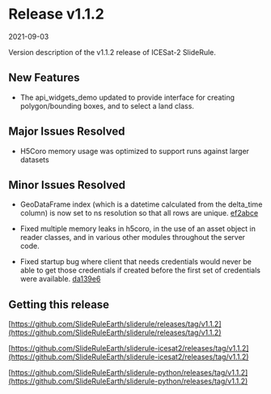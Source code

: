 # Release v1.1.2

2021-09-03

Version description of the v1.1.2 release of ICESat-2 SlideRule.

## New Features

* The api_widgets_demo updated to provide interface for creating polygon/bounding boxes, and to select a land class.

## Major Issues Resolved

* H5Coro memory usage was optimized to support runs against larger datasets

## Minor Issues Resolved

* GeoDataFrame index (which is a datetime calculated from the delta_time column) is now set to ns resolution so that all rows are unique. [ef2abce](https://github.com/SlideRuleEarth/sliderule-python/commit/ef2abce6d406cb1865c78ce6e0380063263c2336)

* Fixed multiple memory leaks in h5coro, in the use of an asset object in reader classes, and in various other modules throughout the server code.

* Fixed startup bug where client that needs credentials would never be able to get those credentials if created before the first set of credentials were available. [da139e6](https://github.com/SlideRuleEarth/sliderule/commit/da139e6fc395ed833a7ddf764ea9b3967385f6b3)



## Getting this release

[https://github.com/SlideRuleEarth/sliderule/releases/tag/v1.1.2](https://github.com/SlideRuleEarth/sliderule/releases/tag/v1.1.2)

[https://github.com/SlideRuleEarth/sliderule-icesat2/releases/tag/v1.1.2](https://github.com/SlideRuleEarth/sliderule-icesat2/releases/tag/v1.1.2)

[https://github.com/SlideRuleEarth/sliderule-python/releases/tag/v1.1.2](https://github.com/SlideRuleEarth/sliderule-python/releases/tag/v1.1.2)

